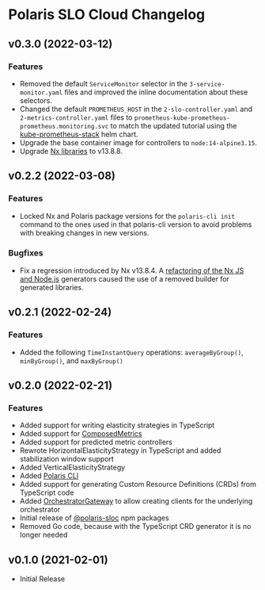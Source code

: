 # Polaris SLO Cloud Changelog

## v0.3.0 (2022-03-12)

### Features

* Removed the default `ServiceMonitor` selector in the `3-service-monitor.yaml` files and improved the inline documentation about these selectors.
* Changed the default `PROMETHEUS_HOST` in the `2-slo-controller.yaml` and `2-metrics-controller.yaml` files to `prometheus-kube-prometheus-prometheus.monitoring.svc` to match the updated tutorial using the [kube-prometheus-stack](https://github.com/prometheus-community/helm-charts/tree/main/charts/kube-prometheus-stack) helm chart.
* Upgrade the base container image for controllers to `node:14-alpine3.15`.
* Upgrade [Nx libraries](https://nx.dev) to v13.8.8.



## v0.2.2 (2022-03-08)

### Features

* Locked Nx and Polaris package versions for the `polaris-cli init` command to the ones used in that polaris-cli version to avoid problems with breaking changes in new versions.


### Bugfixes

* Fix a regression introduced by Nx v13.8.4. A [refactoring of the Nx JS and Node.js](https://github.com/nrwl/nx/pull/9086) generators caused the use of a removed builder for generated libraries.



## v0.2.1 (2022-02-24)

### Features

* Added the following `TimeInstantQuery` operations: `averageByGroup()`, `minByGroup()`, and `maxByGroup()`


## v0.2.0 (2022-02-21)

### Features

* Added support for writing elasticity strategies in TypeScript
* Added support for [ComposedMetrics](./ts/libs/core/src/lib/composed-metrics)
* Added support for predicted metric controllers
* Rewrote HorizontalElasticityStrategy in TypeScript and added stabilization window support
* Added VerticalElasticityStrategy
* Added [Polaris CLI](https://polaris-slo-cloud.github.io/polaris/features/cli.html)
* Added support for generating Custom Resource Definitions (CRDs) from TypeScript code
* Added [OrchestratorGateway](./ts/libs/core/src/lib/orchestrator/public/orchestrator-gateway.ts) to allow creating clients for the underlying orchestrator
* Initial release of [@polaris-sloc](https://www.npmjs.com/settings/polaris-sloc/packages) npm packages
* Removed Go code, because with the TypeScript CRD generator it is no longer needed 


## v0.1.0 (2021-02-01)

* Initial Release
